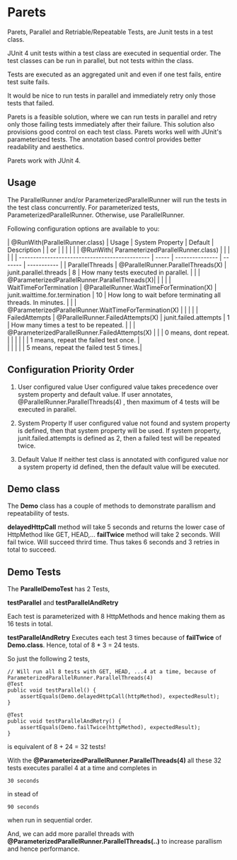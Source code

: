 # Parets

Parets, Parallel and Retriable/Repeatable Tests, are Junit tests in a test class.

JUnit 4 unit tests within a test class are executed in sequential order. The test classes can be run in parallel, but not tests within the class.

Tests are executed as an aggregated unit and even if one test fails, entire test suite fails.

It would be nice to run tests in parallel and immediately retry only those tests that failed. 

Parets is a feasible solution, where we can run tests in parallel and retry only those failing tests immediately after their failure. This solution also provisions good control on each test class. 
Parets works well with JUnit's parameterized tests. The annotation based control provides better readability and aesthetics.

Parets work with JUnit 4.

## Usage
The ParallelRunner and/or ParameterizedParallelRunner will run the tests in the test class concurrently. 
For parameterized tests, ParameterizedParallelRunner. Otherwise, use ParallelRunner.

Following configuration options are available to you:


| @RunWith(ParallelRunner.class)                 | Usage | System Property | Default | Description |
| or                                             |       |                 |         |             |
| @RunWith( ParameterizedParallelRunner.class)   |       |                 |         |             |
| ---------------------------------------------- | ----- | --------------- | ------- | ----------- |
| ParallelThreads | @ParallelRunner.ParallelThreads(X) | junit.parallel.threads | 8 | How many tests executed in parallel. |
|                 | @ParameterizedParallelRunner.ParallelThreads(X)|            |   |                                      |
| WaitTimeForTermination | @ParallelRunner.WaitTimeForTermination(X)             | junit.waittime.for.termination | 10 | How long to wait before terminating all threads. In minutes. |
|                        | @ParameterizedParallelRunner.WaitTimeForTermination(X) |                               |    |                                                              |
| FailedAttempts         | @ParallelRunner.FailedAttempts(X)                      | junit.failed.attempts | 1 | How many times a test to be repeated. |
|                        | @ParameterizedParallelRunner.FailedAttempts(X)         |                       |   | 0 means, dont repeat.                 |
|                        |                                                        |                       |   | 1 means, repeat the failed test once. |     
|                        |                                                        |                       |   | 5 means, repeat the failed test 5 times.|

## Configuration Priority Order

1. User configured value
User configured value takes precedence over system property and default value. 
If user annotates, @ParallelRunner.ParallelThreads(4) , then maximum of 4 tests will be executed in parallel.

2. System Property
If user configured value not found and system property is defined, then that system property will be used. If system property, junit.failed.attempts is defined as 2, then a failed test will be repeated twice.

3. Default Value
If neither test class is annotated with configured value nor a system property id defined, then the default value will be executed.

## Demo class

The **Demo** class has a couple of methods to demonstrate parallism and repeatability of tests.

**delayedHttpCall** method will take 5 seconds and returns the lower case of HttpMethod like GET, HEAD,...
**failTwice** method will take 2 seconds. Will fail twice. Will succeed thrird time. Thus takes 6 seconds and 3 retries in total to succeed.

## Demo Tests

The **ParallelDemoTest** has 2 Tests, 

**testParallel** and 
**testParallelAndRetry**

Each test is parameterized with 8 HttpMethods and hence making them as 16 tests in total.

**testParallelAndRetry** Executes each test 3 times because of **failTwice** of **Demo.class**. Hence, total of 8 * 3 = 24 tests.

So just the following 2 tests,
```
// Will run all 8 tests with GET, HEAD, ...4 at a time, because of ParameterizedParallelRunner.ParallelThreads(4)
@Test
public void testParallel() {
    assertEquals(Demo.delayedHttpCall(httpMethod), expectedResult);
}

@Test
public void testParallelAndRetry() {
    assertEquals(Demo.failTwice(httpMethod), expectedResult);
}
```
is equivalent of 8 + 24 = 32 tests!

With the **@ParameterizedParallelRunner.ParallelThreads(4)** all these 32 tests executes parallel 4 at a time  and completes in
```
30 seconds
```
in stead of 
```
90 seconds
```
when run in sequential order.

And, we can add more parallel threads with **@ParameterizedParallelRunner.ParallelThreads(..)** to increase parallism and hence performance.
